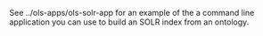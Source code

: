 See ../ols-apps/ols-solr-app for an example of the a command line application you can use to build an SOLR index from an ontology. 
